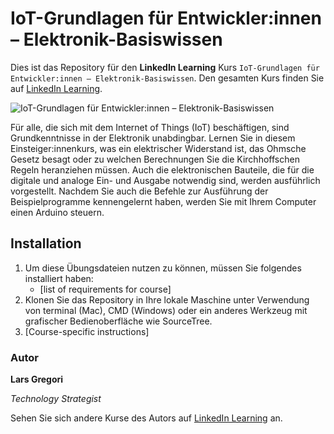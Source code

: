 # IoT-Grundlagen für Entwickler:innen – Elektronik-Basiswissen

Dies ist das Repository für den **LinkedIn Learning** Kurs `IoT-Grundlagen für Entwickler:innen – Elektronik-Basiswissen`. Den gesamten Kurs finden Sie auf [LinkedIn Learning][lil-course-url].

![IoT-Grundlagen für Entwickler:innen – Elektronik-Basiswissen][lil-thumbnail-url]

Für alle, die sich mit dem Internet of Things (IoT) beschäftigen, sind Grundkenntnisse in der Elektronik unabdingbar. Lernen Sie in diesem Einsteiger:innenkurs, was ein elektrischer Widerstand ist, das Ohmsche Gesetz besagt oder zu welchen Berechnungen Sie die Kirchhoffschen Regeln heranziehen müssen. Auch die elektronischen Bauteile, die für die digitale und analoge Ein- und Ausgabe notwendig sind, werden ausführlich vorgestellt. Nachdem Sie auch die Befehle zur Ausführung der Beispielprogramme kennengelernt haben, werden Sie mit Ihrem Computer einen Arduino steuern.

## Installation

1. Um diese Übungsdateien nutzen zu können, müssen Sie folgendes installiert haben:
   - [list of requirements for course]
2. Klonen Sie das Repository in Ihre lokale Maschine unter Verwendung von terminal (Mac), CMD (Windows) oder ein anderes Werkzeug mit grafischer Bedienoberfläche wie SourceTree.
3. [Course-specific instructions]

### Autor

**Lars Gregori**

_Technology Strategist_

Sehen Sie sich andere Kurse des Autors auf [LinkedIn Learning](https://www.linkedin.com/learning/instructors/lars-gregori) an.

[lil-course-url]: https://www.linkedin.com/learning/iot-grundlagen-fur-entwickler-innen-elektronik-basiswissen
[lil-thumbnail-url]: https://cdn.lynda.com/course/2263002/2263002-1615802992433-16x9.jpg
